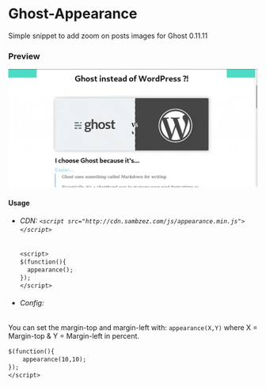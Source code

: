 # Ghost-Appearance
Simple snippet to add zoom on posts images for Ghost 0.11.11

### Preview
![Appearance for Ghost (preview)](https://raw.githubusercontent.com/bZez/Ghost-Appearance/master/appearance-for-ghost-preview.gif)

#### Usage
* ###### CDN: `<script src="http://cdn.sambzez.com/js/appearance.min.js"></script>`

      <script>
      $(function(){
        appearance();
      });
      </script>

* ###### Config:
You can set the margin-top and margin-left with: `appearance(X,Y)` where X = Margin-top & Y = Margin-left in percent.

    $(function(){
        appearance(10,10);
    });
    </script>
